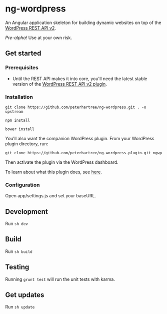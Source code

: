 # ng-wordpress

An Angular application skeleton for building dynamic websites on top of the [WordPress REST API v2](http://wp-api.org).

*Pre-alpha!* Use at your own risk.

## Get started

### Prerequisites

- Until the REST API makes it into core, you'll need the latest stable version of the [WordPress REST API v2 plugin](https://en-gb.wordpress.org/plugins/rest-api/).

### Installation

`git clone https://github.com/peterhartree/ng-wordpress.git . -o upstream`

`npm install`

`bower install`

You'll also want the companion WordPress plugin. From your WordPress plugin directory, run:

`git clone https://github.com/peterhartree/ng-wordpress-plugin.git ngwp`

Then activate the plugin via the WordPress dashboard.

To learn about what this plugin does, see [here](https://github.com/peterhartree/ng-wordpress-plugin).

### Configuration

Open app/settings.js and set your baseURL.

## Development

Run `sh dev`

## Build

Run `sh build`

## Testing

Running `grunt test` will run the unit tests with karma.

## Get updates

Run `sh update`